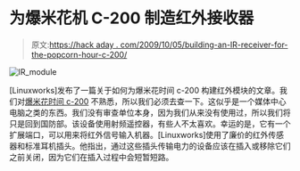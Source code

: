 # 为爆米花机 C-200 制造红外接收器

> 原文:[https://hack aday . com/2009/10/05/building-an-IR-receiver-for-the-popcorn-hour-c-200/](https://hackaday.com/2009/10/05/building-an-ir-receiver-for-the-popcorn-hour-c-200/)

![IR_module](../Images/c2cd8a3bcfac1dc6ec886d6982e0473b.png "IR_module")

[Linuxworks]发布了一篇关于如何为爆米花时间 c-200 构建红外模块的文章。我们对[爆米花时间 c-200](http://www.popcornhour.com/onlinestore/index.php?pluginoption=catalog) 不熟悉，所以我们必须去查一下。这似乎是一个媒体中心电脑之类的东西。我们没有审查单位本身，因为我们从来没有使用过，所以我们将只是回到国防部。该设备使用射频遥控器，有些人不太喜欢。幸运的是，它有一个扩展端口，可以用来将红外信号输入机器。[Linuxworks]使用了廉价的红外传感器和标准耳机插头。他指出，通过这些插头传输电力的设备应该在插入或移除它们之前关闭，因为它们在插入过程中会短暂短路。